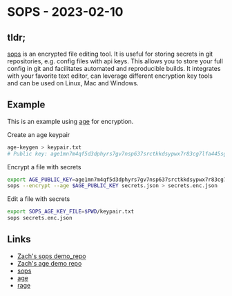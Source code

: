 # SOPS - 2023-02-10

## tldr;

[sops](https://github.com/mozilla/sops) is an encrypted file editing tool. It is
useful for storing secrets in git repositories, e.g. config files with api keys.
This allows you to store your full config in git and facilitates automated and
reproducible builds. It integrates with your favorite text editor, can leverage
different encryption key tools and can be used on Linux, Mac and Windows.

## Example

This is an example using [age](https://github.com/FiloSottile/age) for
encryption.

Create an age keypair

```bash
age-keygen > keypair.txt
# Public key: age1mn7m4qf5d3dphyrs7gv7nsp637srctkkdsypwx7r83cg7lfa445sgh5jx2
```

Encrypt a file with secrets

```bash
export AGE_PUBLIC_KEY=age1mn7m4qf5d3dphyrs7gv7nsp637srctkkdsypwx7r83cg7lfa445sgh5jx2
sops --encrypt --age $AGE_PUBLIC_KEY secrets.json > secrets.enc.json
```

Edit a file with secrets

```bash
export SOPS_AGE_KEY_FILE=$PWD/keypair.txt
sops secrets.enc.json
```

## Links

- [Zach's sops demo_repo](https://github.com/zachwaite/linux-patterns/tree/main/demo_sops)
- [Zach's age demo repo](https://github.com/zachwaite/linux-patterns/tree/main/demo_age)
- [sops](https://github.com/mozilla/sops)
- [age](https://github.com/FiloSottile/age)
- [rage](https://github.com/str4d/rage)
